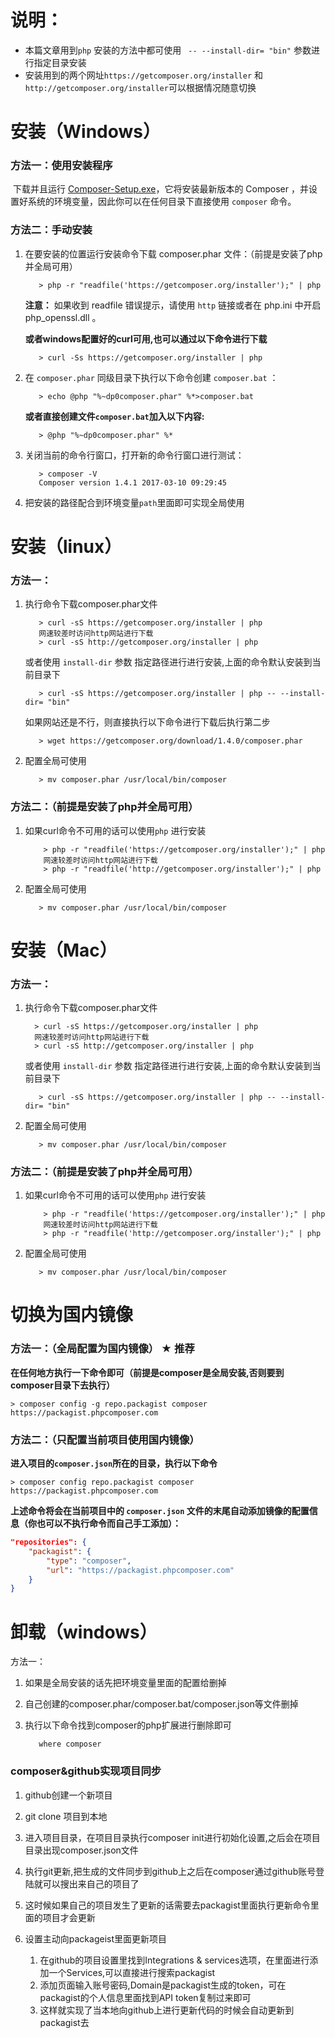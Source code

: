 # 说明：

- 本篇文章用到`php` 安装的方法中都可使用 ` -- --install-dir= "bin"` 参数进行指定目录安装
- 安装用到的两个网址`https://getcomposer.org/installer` 和 `http://getcomposer.org/installer`可以根据情况随意切换

# 安装（Windows）

### 方法一：使用安装程序

​	下载并且运行 [Composer-Setup.exe](https://getcomposer.org/Composer-Setup.exe)，它将安装最新版本的 Composer ，并设置好系统的环境变量，因此你可以在任何目录下直接使用 `composer` 命令。

### 方法二：手动安装

1. 在要安装的位置运行安装命令下载 composer.phar 文件：（前提是安装了php并全局可用）
    ```
       > php -r "readfile('https://getcomposer.org/installer');" | php
    ```

   **注意：** 如果收到 readfile 错误提示，请使用 `http` 链接或者在 php.ini 中开启 php_openssl.dll 。

   **或者windows配置好的curl可用,也可以通过以下命令进行下载**
   ```
      > curl -Ss https://getcomposer.org/installer | php
   ```

2. 在 `composer.phar` 同级目录下执行以下命令创建 `composer.bat` ：
   ```
      > echo @php "%~dp0composer.phar" %*>composer.bat
   ```

   **或者直接创建文件`composer.bat`加入以下内容:**
   ```
      > @php "%~dp0composer.phar" %*
   ```

3. 关闭当前的命令行窗口，打开新的命令行窗口进行测试：
   ```
      > composer -V
      Composer version 1.4.1 2017-03-10 09:29:45
   ```

4. 把安装的路径配合到环境变量`path`里面即可实现全局使用




# 安装（linux）

### 方法一：

1. 执行命令下载composer.phar文件
   ```
      > curl -sS https://getcomposer.org/installer | php
      网速较差时访问http网站进行下载
      > curl -sS http://getcomposer.org/installer | php
   ```
   或者使用 `install-dir` 参数 指定路径进行进行安装,上面的命令默认安装到当前目录下
   ```
      > curl -sS https://getcomposer.org/installer | php -- --install-dir= "bin"
   ```
   如果网站还是不行，则直接执行以下命令进行下载后执行第二步

   ```
      > wget https://getcomposer.org/download/1.4.0/composer.phar
   ```

2. 配置全局可使用

   ```
      > mv composer.phar /usr/local/bin/composer
   ```

### 方法二：（前提是安装了php并全局可用）

1. 如果curl命令不可用的话可以使用`php` 进行安装
   ```
       > php -r "readfile('https://getcomposer.org/installer');" | php
       网速较差时访问http网站进行下载
       > php -r "readfile('http://getcomposer.org/installer');" | php
   ```

2. 配置全局可使用
   ```
      > mv composer.phar /usr/local/bin/composer
   ```


# 安装（Mac）

### 方法一：

1. 执行命令下载composer.phar文件

   ```
     > curl -sS https://getcomposer.org/installer | php
     网速较差时访问http网站进行下载
     > curl -sS http://getcomposer.org/installer | php
   ```

   或者使用 `install-dir` 参数 指定路径进行进行安装,上面的命令默认安装到当前目录下

   ```
      > curl -sS https://getcomposer.org/installer | php -- --install-dir= "bin"
   ```

2. 配置全局可使用

   ```
      > mv composer.phar /usr/local/bin/composer
   ```

### 方法二：（前提是安装了php并全局可用）

1. 如果curl命令不可用的话可以使用`php` 进行安装

   ```
       > php -r "readfile('https://getcomposer.org/installer');" | php
       网速较差时访问http网站进行下载
       > php -r "readfile('http://getcomposer.org/installer');" | php
   ```

2. 配置全局可使用
   ```
      > mv composer.phar /usr/local/bin/composer
   ```


# 切换为国内镜像

### 方法一：（全局配置为国内镜像）    ★ **推荐**

**在任何地方执行一下命令即可（前提是composer是全局安装,否则要到composer目录下去执行）**

```
> composer config -g repo.packagist composer https://packagist.phpcomposer.com
```

### 方法二：（只配置当前项目使用国内镜像）

**进入项目的`composer.json`所在的目录，执行以下命令**

```
> composer config repo.packagist composer https://packagist.phpcomposer.com
```

**上述命令将会在当前项目中的 `composer.json` 文件的末尾自动添加镜像的配置信息（你也可以不执行命令而自己手工添加）：**

```json
"repositories": {
    "packagist": {
        "type": "composer",
        "url": "https://packagist.phpcomposer.com"
    }
}
```








# 卸载（windows）

方法一：

1. 如果是全局安装的话先把环境变量里面的配置给删掉

2. 自己创建的composer.phar/composer.bat/composer.json等文件删掉

3. 执行以下命令找到composer的php扩展进行删除即可

   ```
      where composer
   ```

### composer&github实现项目同步

1. github创建一个新项目

2. git clone 项目到本地

3. 进入项目目录，在项目目录执行composer init进行初始化设置,之后会在项目目录出现composer.json文件

4. 执行git更新,把生成的文件同步到github上之后在composer通过github账号登陆就可以搜出来自己的项目了

5. 这时候如果自己的项目发生了更新的话需要去packagist里面执行更新命令里面的项目才会更新

6. 设置主动向packageist里面更新项目
   1. 在github的项目设置里找到Integrations & services选项，在里面进行添加一个Services,可以直接进行搜索packagist
   2. 添加页面输入账号密码,Domain是packagist生成的token，可在packagist的个人信息里面找到API token复制过来即可
   3. 这样就实现了当本地向github上进行更新代码的时候会自动更新到packagist去
